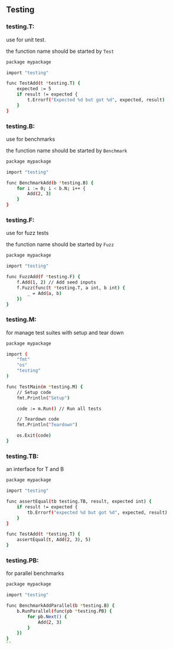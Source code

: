 
## Testing

### testing.T:

use for unit test.

the function name should be started by `Test`

```bash
package mypackage

import "testing"

func TestAdd(t *testing.T) {
    expected := 5
    if result != expected {
        t.Errorf("Expected %d but got %d", expected, result)
    }
}
```
### testing.B:

use for benchmarks

the function name should be started by `Benchmark`

```bash
package mypackage

import "testing"

func BenchmarkAdd(b *testing.B) {
    for i := 0; i < b.N; i++ {
        Add(2, 3)
    }
}
```

### testing.F:

use for fuzz tests

the function name should be started by `Fuzz`

```bash
package mypackage

import "testing"

func FuzzAdd(f *testing.F) {
    f.Add(1, 2) // Add seed inputs
    f.Fuzz(func(t *testing.T, a int, b int) {
        _ = Add(a, b)
    })
}
```

### testing.M:

for manage test suites with setup and tear down

```bash
package mypackage

import (
    "fmt"
    "os"
    "testing"
)

func TestMain(m *testing.M) {
    // Setup code
    fmt.Println("Setup")

    code := m.Run() // Run all tests

    // Teardown code
    fmt.Println("Teardown")

    os.Exit(code)
}
```

### testing.TB:

an interface for T and B

```bash
package mypackage

import "testing"

func assertEqual(tb testing.TB, result, expected int) {
    if result != expected {
        tb.Errorf("expected %d but got %d", expected, result)
    }
}

func TestAdd(t *testing.T) {
    assertEqual(t, Add(2, 3), 5)
}
```

### testing.PB:

for parallel benchmarks

```bash
package mypackage

import "testing"

func BenchmarkAddParallel(b *testing.B) {
    b.RunParallel(func(pb *testing.PB) {
        for pb.Next() {
            Add(2, 3)
        }
    })
}
``
